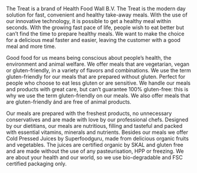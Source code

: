 The Treat is a brand of Health Food Wall B.V. The Treat is the modern day solution for fast, convenient and healthy take-away meals. With the use of our innovative technology, it is possible to get a healthy meal within seconds. With the growing fast pace of life, people wish to eat better but can’t find the time to prepare healthy meals. We want to make the choice for a delicious meal faster and easier, leaving the customer with a good meal and more time.

Good food for us means being conscious about people’s health, the environment and animal welfare. We offer meals that are vegetarian, vegan or gluten-friendly, in a variety of flavors and combinations.  We use the term gluten-friendly for our meals that are prepared without gluten. Perfect for people who choose to eat less gluten or are sensitive. We handle our meals and products with great care, but can’t guarantee 100% gluten-free: this is why we use the term gluten-friendly on our meals. We also offer meals that are gluten-friendly ánd are free of animal products.

Our meals are prepared with the freshest products, no unnecessary conservatives and are made with love by our professional chefs. Designed by our dietitians, our meals are nutritious, filling and tasteful and packed with essential vitamins, minerals and nutrients. Besides our meals we offer Cold Pressed Juices by Superfoodguru, made from delicious organic fruits and vegetables. The juices are certified organic by SKAL and gluten free and are made without the use of any pasteurisation, HPP or freezing.  We are about your health and our world, so we use bio-degradable and FSC certified packaging only.